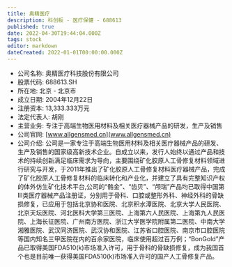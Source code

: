 ```yaml
---
title: 奥精医疗
description: 科创板 - 医疗保健 - 688613
published: true
date: 2022-04-30T19:44:04.000Z
tags: stock
editor: markdown
dateCreated: 2022-01-01T00:00:00.000Z
---
```


- 公司名称: 奥精医疗科技股份有限公司
- 股票代码: 688613.SH
- 所在地: 北京 - 北京市
- 成立日期: 2004年12月22日
- 注册资本: 13,333.333万元
- 法定代表人: 胡刚
- 主营业务: 专注于高端生物医用材料及相关医疗器械产品的研发，生产及销售
- 公司官网: [www.allgensmed.cn](www.allgensmed.cn)
- 公司介绍: 公司是一家专注于高端生物医用材料及相关医疗器械产品的研发、生产及销售的国家级高新技术企业。自成立以来，发行人始终以通过产品和技术的持续创新满足临床需求为导向，主要围绕矿化胶原人工骨修复材料领域进行研究与开发，于2011年推出了矿化胶原人工骨修复材料医疗器械产品，完成了矿化胶原人工骨修复材料的临床转化和产业化，并建立了具有完整知识产权的体外仿生矿化技术平台,公司的“骼金”、“齿贝”、“颅瑞”产品均已取得中国第III类医疗器械产品注册证，分别用于骨科、口腔或整形外科、神经外科的骨缺损修复，已应用于包括北京协和医院、北京积水潭医院、北京大学人民医院、北京天坛医院、河北医科大学第三医院、上海第六人民医院、上海第九人民医院、上海长征医院、广州南方医院、浙江大学医学院附属第二医院、中南大学湘雅医院、武汉同济医院、武汉协和医院、江苏省口腔医院、南京市口腔医院等国内知名三甲医院在内的百余家医院，临床使用超过百万例；“BonGold”产品已取得美国FDA510(k)市场准入许可，用于骨科的骨缺损修复，成为我国首个也是目前唯一获得美国FDA510(k)市场准入许可的国产人工骨修复产品。



